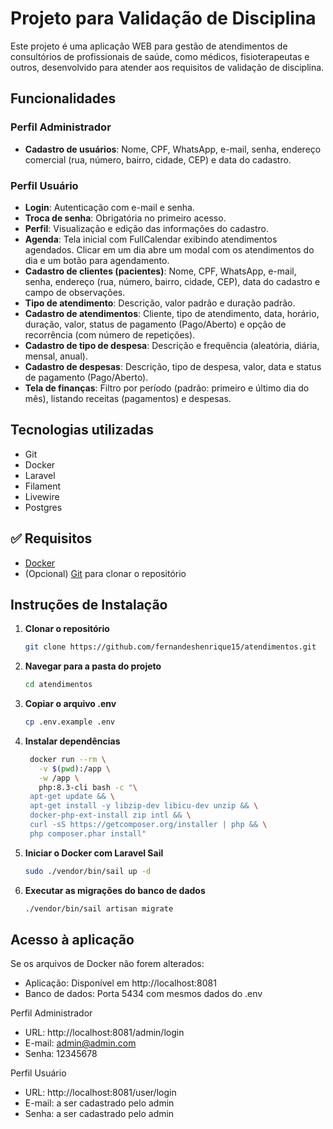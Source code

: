 # Projeto para Validação de Disciplina

Este projeto é uma aplicação WEB para gestão de atendimentos de consultórios de profissionais de saúde, como médicos, fisioterapeutas e outros, desenvolvido para atender aos requisitos de validação de disciplina.

## Funcionalidades

### Perfil Administrador
- **Cadastro de usuários**: Nome, CPF, WhatsApp, e-mail, senha, endereço comercial (rua, número, bairro, cidade, CEP) e data do cadastro.

### Perfil Usuário
- **Login**: Autenticação com e-mail e senha.
- **Troca de senha**: Obrigatória no primeiro acesso.
- **Perfil**: Visualização e edição das informações do cadastro.
- **Agenda**: Tela inicial com FullCalendar exibindo atendimentos agendados. Clicar em um dia abre um modal com os atendimentos do dia e um botão para agendamento.
- **Cadastro de clientes (pacientes)**: Nome, CPF, WhatsApp, e-mail, senha, endereço (rua, número, bairro, cidade, CEP), data do cadastro e campo de observações.
- **Tipo de atendimento**: Descrição, valor padrão e duração padrão.
- **Cadastro de atendimentos**: Cliente, tipo de atendimento, data, horário, duração, valor, status de pagamento (Pago/Aberto) e opção de recorrência (com número de repetições).
- **Cadastro de tipo de despesa**: Descrição e frequência (aleatória, diária, mensal, anual).
- **Cadastro de despesas**: Descrição, tipo de despesa, valor, data e status de pagamento (Pago/Aberto).
- **Tela de finanças**: Filtro por período (padrão: primeiro e último dia do mês), listando receitas (pagamentos) e despesas.

## Tecnologias utilizadas
- Git
- Docker
- Laravel
- Filament
- Livewire
- Postgres

## ✅ Requisitos
- [Docker](https://www.docker.com/)
- (Opcional) [Git](https://git-scm.com/) para clonar o repositório

## Instruções de Instalação

1. **Clonar o repositório**
   ```bash
   git clone https://github.com/fernandeshenrique15/atendimentos.git
   ```

2. **Navegar para a pasta do projeto**
   ```bash
   cd atendimentos
   ```

3. **Copiar o arquivo .env**
   ```bash
   cp .env.example .env
   ```

4. **Instalar dependências**
   ```bash
    docker run --rm \
      -v $(pwd):/app \
      -w /app \
      php:8.3-cli bash -c "\
    apt-get update && \
    apt-get install -y libzip-dev libicu-dev unzip && \
    docker-php-ext-install zip intl && \
    curl -sS https://getcomposer.org/installer | php && \
    php composer.phar install"
   ```

5. **Iniciar o Docker com Laravel Sail**
   ```bash
   sudo ./vendor/bin/sail up -d
   ```
   
6. **Executar as migrações do banco de dados**
   ```bash
   ./vendor/bin/sail artisan migrate
   ```

## Acesso à aplicação
Se os arquivos de Docker não forem alterados:

- Aplicação: Disponível em http://localhost:8081
- Banco de dados: Porta 5434 com mesmos dados do .env

Perfil Administrador
- URL: http://localhost:8081/admin/login
- E-mail: admin@admin.com
- Senha: 12345678

Perfil Usuário
- URL: http://localhost:8081/user/login
- E-mail: a ser cadastrado pelo admin
- Senha: a ser cadastrado pelo admin
